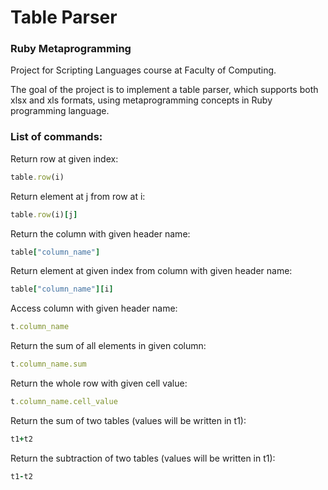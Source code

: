 # Table Parser
### Ruby Metaprogramming

Project for Scripting Languages course at Faculty of Computing.

The goal of the project is to implement a table parser, which supports both xlsx and xls formats, using metaprogramming concepts in Ruby programming language.

### List of commands:
Return row at given index:
```ruby
table.row(i)
```
Return element at j from row at i:
```ruby
table.row(i)[j]
```
Return the column with given header name:
```ruby
table["column_name"]
```
Return element at given index from column with given header name:
```ruby
table["column_name"][i]
```
Access column with given header name:
```ruby
t.column_name
```
Return the sum of all elements in given column:
```ruby
t.column_name.sum
```
Return the whole row with given cell value:
```ruby
t.column_name.cell_value
```
Return the sum of two tables (values will be written in t1):
```ruby
t1+t2
```
Return the subtraction of two tables (values will be written in t1):
```ruby
t1-t2
```